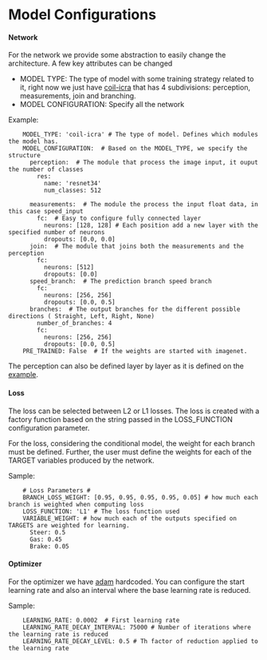 Model Configurations
====================

#### Network

For the network we provide some abstraction to easily change
the architecture. A few key attributes can be changed

* MODEL TYPE: The type of model with some training strategy related to it,
 right now we just have  [coil-icra](https://arxiv.org/pdf/1710.02410.pdf)
  that has 4 subdivisions: perception, measurements, join and branching.
* MODEL CONFIGURATION: Specify all the network

Example:

```
    MODEL_TYPE: 'coil-icra' # The type of model. Defines which modules the model has.
    MODEL_CONFIGURATION:  # Based on the MODEL_TYPE, we specify the structure
      perception:  # The module that process the image input, it ouput the number of classes
        res:
          name: 'resnet34'
          num_classes: 512

      measurements:  # The module the process the input float data, in this case speed_input
        fc:  # Easy to configure fully connected layer
          neurons: [128, 128] # Each position add a new layer with the specified number of neurons
          dropouts: [0.0, 0.0]
      join:  # The module that joins both the measurements and the perception
        fc:
          neurons: [512]
          dropouts: [0.0]
      speed_branch:  # The prediction branch speed branch
        fc:
          neurons: [256, 256]
          dropouts: [0.0, 0.5]
      branches:  # The output branches for the different possible directions ( Straight, Left, Right, None)
        number_of_branches: 4
        fc:
          neurons: [256, 256]
          dropouts: [0.0, 0.5]
    PRE_TRAINED: False  # If the weights are started with imagenet.
```

The perception can also be defined layer by layer
as it is defined on the [example](../configs/sample/coil_icra.yaml).


#### Loss

The loss can be selected between L2 or L1 losses. The loss
is created with a factory function based on the string passed
in the LOSS_FUNCTION configuration parameter.

For the loss, considering the conditional model, the weight
for each branch must be defined.
Further, the user must define the weights for each of the TARGET
variables produced by the network.

Sample:

```
    # Loss Parameters #
    BRANCH_LOSS_WEIGHT: [0.95, 0.95, 0.95, 0.95, 0.05] # how much each branch is weighted when computing loss
    LOSS_FUNCTION: 'L1' # The loss function used
    VARIABLE_WEIGHT: # how much each of the outputs specified on TARGETS are weighted for learning.
      Steer: 0.5
      Gas: 0.45
      Brake: 0.05
```

#### Optimizer

For the optimizer we have [adam](https://arxiv.org/abs/1412.6980) hardcoded.
You can configure the start learning rate and also an
interval where the base learning rate is reduced.


Sample:

```
    LEARNING_RATE: 0.0002  # First learning rate
    LEARNING_RATE_DECAY_INTERVAL: 75000 # Number of iterations where the learning rate is reduced
    LEARNING_RATE_DECAY_LEVEL: 0.5 # Th factor of reduction applied to the learning rate
```


